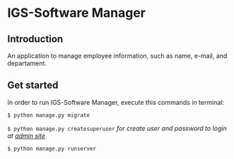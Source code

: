 # IGS-Software Manager
## Introduction
An application to manage employee information, such as name, e-mail, and departament.


## Get started 
In order to run IGS-Software Manager, execute this commands in terminal:

```$ python manage.py migrate```

```$ python manage.py createsuperuser``` *for create user and password to login at [admin site](http://127.0.0.1/admin)*

```$ python manage.py runserver```